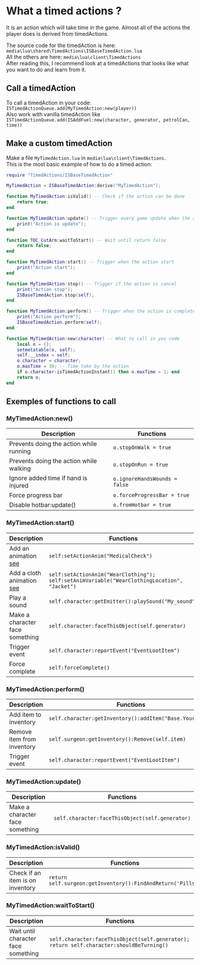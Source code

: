 # What a timed actions ?
It is an action which will take time in the game. Almost all of the actions the player does is derived from timedActions.

The source code for the timedAction is here: `media\lua\shared\TimedActions\ISBaseTimedAction.lua`  
All the others are here: `media\lua\client\TimedActions`  
After reading this, I recommend look at a timedActions that looks like what you want to do and learn from it.

## Call a timedAction
To call a timedAction in your code: `ISTimedActionQueue.add(MyTimedAction:new(player))`  
Also work with vanilla timedAction like `ISTimedActionQueue.add(ISAddFuel:new(character, generator, petrolCan, time))`  


## Make a custom timedAction
Make a file `MyTimedAction.lua` in `media\lua\client\TimedActions`.  
This is the most basic example of how to do a timed action:
```lua
require "TimedActions/ISBaseTimedAction"

MyTimedAction = ISBaseTimedAction:derive("MyTimedAction");

function MyTimedAction:isValid() -- Check if the action can be done
    return true;
end

function MyTimedAction:update() -- Trigger every game update when the action is perform
    print("Action is update");
end

function TOC_CutArm:waitToStart() -- Wait until return false
    return false;
end

function MyTimedAction:start() -- Trigger when the action start
    print("Action start");
end

function MyTimedAction:stop() -- Trigger if the action is cancel
    print("Action stop");
    ISBaseTimedAction.stop(self);
end

function MyTimedAction:perform() -- Trigger when the action is complete
    print("Action perform");
    ISBaseTimedAction.perform(self);
end

function MyTimedAction:new(character) -- What to call in you code
    local o = {};
    setmetatable(o, self);
    self.__index = self;
    o.character = character;
    o.maxTime = 30; -- Time take by the action
    if o.character:isTimedActionInstant() then o.maxTime = 1; end
    return o;
end
```


## Exemples of functions to call

### MyTimedAction:new()
| Description  | Functions |
| ------------- | ------------- |
| Prevents doing the action while running  | `o.stopOnWalk = true` |
| Prevents doing the action while walking  | `o.stopOnRun = true`  |
| Ignore added time if hand is injured | `o.ignoreHandsWounds = false` |
| Force progress bar | `o.forceProgressBar = true` |
| Disable hotbar:update() | `o.fromHotbar = true` |


### MyTimedAction:start()
| Description  | Functions |
| ------------- | ------------- |
| Add an animation [see](https://github.com/MrBounty/PZ-Mod---Doc/blob/main/Animation%20list.md) | `self:setActionAnim("MedicalCheck")` |
| Add a cloth animation  [see](https://github.com/MrBounty/PZ-Mod---Doc/blob/main/Animation%20list.md) | `self:setActionAnim("WearClothing"); self:setAnimVariable("WearClothingLocation", "Jacket")`  |
| Play a sound | `self.character:getEmitter():playSound("My_sound")` |
| Make a character face something | `self.character:faceThisObject(self.generator)` |
| Trigger event | `self.character:reportEvent("EventLootItem")` |
| Force complete | `self:forceComplete()` |


### MyTimedAction:perform()
| Description  | Functions |
| ------------- | ------------- |
| Add item to inventory | `self.character:getInventory():addItem("Base.YourItem")` |
| Remove item from inventory | `self.surgeon:getInventory():Remove(self.item)` |
| Trigger event | `self.character:reportEvent("EventLootItem")` |


### MyTimedAction:update()
| Description  | Functions |
| ------------- | ------------- |
| Make a character face something | `self.character:faceThisObject(self.generator)` |


### MyTimedAction:isValid()
| Description  | Functions |
| ------------- | ------------- |
| Check if an item is on inventory | `return self.surgeon:getInventory():FindAndReturn('Pills')` |


### MyTimedAction:waitToStart()
| Description  | Functions |
| ------------- | ------------- |
| Wait until character face something | `self.character:faceThisObject(self.generator); return self.character:shouldBeTurning()` |
